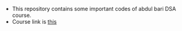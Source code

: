 - This repository contains some important codes of abdul bari DSA course.
- Course link is [this](https://www.udemy.com/course/datastructurescncpp/)
